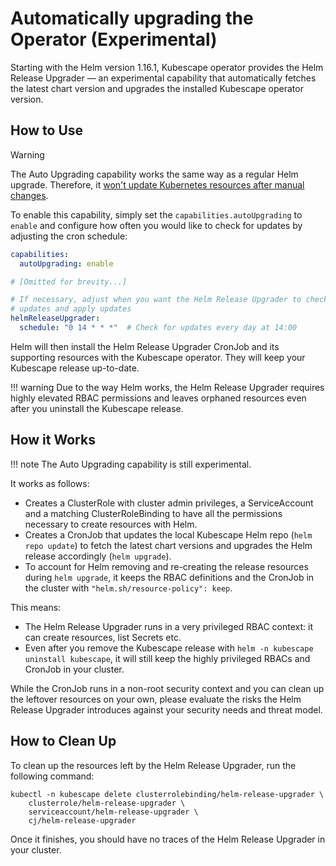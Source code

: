 # Automatically upgrading the Operator (Experimental)

Starting with the Helm version 1.16.1, Kubescape operator provides the Helm Release Upgrader — an experimental capability that automatically fetches the latest chart version and upgrades the installed Kubescape operator version.

## How to Use

> [!WARNING]
> The Auto Upgrading capability works the same way as a regular Helm upgrade.
> Therefore, it [won't update Kubernetes resources after manual changes](https://github.com/helm/helm/issues/11040#issuecomment-1154700942).

To enable this capability, simply set the `capabilities.autoUpgrading` to `enable` and configure how often you would like to check for updates by adjusting the cron schedule:

```yaml
capabilities:
  autoUpgrading: enable

# [Omitted for brevity...]

# If necessary, adjust when you want the Helm Release Upgrader to check for
# updates and apply updates
helmReleaseUpgrader:
  schedule: "0 14 * * *"  # Check for updates every day at 14:00
```

Helm will then install the Helm Release Upgrader CronJob and its supporting resources with the Kubescape operator.
They will keep your Kubescape release up-to-date.

!!! warning
    Due to the way Helm works, the Helm Release Upgrader requires highly elevated RBAC permissions and leaves orphaned resources even after you uninstall the Kubescape release.

## How it Works

!!! note
    The Auto Upgrading capability is still experimental.

It works as follows:

- Creates a ClusterRole with cluster admin privileges, a ServiceAccount and a matching ClusterRoleBinding to have all the permissions necessary to create resources with Helm.
- Creates a CronJob that updates the local Kubescape Helm repo (`helm repo update`) to fetch the latest chart versions and upgrades the Helm release accordingly (`helm upgrade`).
- To account for Helm removing and re-creating the release resources during `helm upgrade`, it keeps the RBAC definitions and the CronJob in the cluster with `"helm.sh/resource-policy": keep`.

This means:

- The Helm Release Upgrader runs in a very privileged RBAC context: it can create resources, list Secrets etc.
- Even after you remove the Kubescape release with `helm -n kubescape uninstall kubescape`, it will still keep the highly privileged RBACs and CronJob in your cluster.

While the CronJob runs in a non-root security context and you can clean up the leftover resources on your own, please evaluate the risks the Helm Release Upgrader introduces against your security needs and threat model.


## How to Clean Up

To clean up the resources left by the Helm Release Upgrader, run the following command:

```
kubectl -n kubescape delete clusterrolebinding/helm-release-upgrader \
    clusterrole/helm-release-upgrader \
    serviceaccount/helm-release-upgrader \
    cj/helm-release-upgrader
```

Once it finishes, you should have no traces of the Helm Release Upgrader in your cluster.
